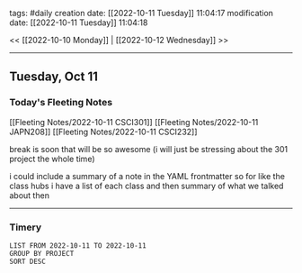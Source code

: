 tags: #daily
creation date: [[2022-10-11 Tuesday]] 11:04:17
modification date: [[2022-10-11 Tuesday]] 11:04:18

<< [[2022-10-10 Monday]] | [[2022-10-12 Wednesday]] >> 

---

## Tuesday, Oct 11

### Today's Fleeting Notes
[[Fleeting Notes/2022-10-11 CSCI301]]
[[Fleeting Notes/2022-10-11 JAPN208]]
[[Fleeting Notes/2022-10-11 CSCI232]]

break is soon that will be so awesome (i will just be stressing about the 301 project the whole time)

i could include a summary of a note in the YAML frontmatter so for like the class hubs i have a list of each class and then summary of what we talked about then

---

### Timery
```toggl
LIST FROM 2022-10-11 TO 2022-10-11
GROUP BY PROJECT
SORT DESC
```
